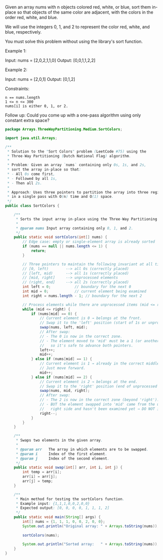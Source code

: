 Given an array nums with n objects colored red, white, or blue, sort them in-place so that objects of the same color are adjacent, with the colors in the order red, white, and blue.

We will use the integers 0, 1, and 2 to represent the color red, white, and blue, respectively.

You must solve this problem without using the library's sort function.

Example 1:

Input: nums = [2,0,2,1,1,0]
Output: [0,0,1,1,2,2]

Example 2:

Input: nums = [2,0,1]
Output: [0,1,2]

 

Constraints:

    n == nums.length
    1 <= n <= 300
    nums[i] is either 0, 1, or 2.

 

Follow up: Could you come up with a one-pass algorithm using only constant extra space?

```java
package Arrays.ThreeWayPartitioning.Medium.SortColors;

import java.util.Arrays;

/**
 * Solution to the "Sort Colors" problem (LeetCode #75) using the
 * Three-Way Partitioning (Dutch National Flag) algorithm.
 *
 * Problem: Given an array `nums` containing only 0s, 1s, and 2s,
 * sort the array in-place so that:
 * - All 0s come first,
 * - Followed by all 1s,
 * - Then all 2s.
 *
 * Approach: Uses three pointers to partition the array into three regions
 * in a single pass with O(n) time and O(1) space.
 */
public class SortColors {

    /**
     * Sorts the input array in-place using the Three-Way Partitioning technique.
     *
     * @param nums Input array containing only 0, 1, and 2.
     */
    public static void sortColors(int[] nums) {
        // Edge case: empty or single-element array is already sorted
        if (nums == null || nums.length <= 1) {
            return;
        }

        // Three pointers to maintain the following invariant at all times:
        // [0, left)        --> all 0s (correctly placed)
        // [left, mid)      --> all 1s (correctly placed)
        // [mid, right]     --> unprocessed elements
        // (right, end]     --> all 2s (correctly placed)
        int left = 0;           // boundary for the next 0
        int mid = 0;            // current element being examined
        int right = nums.length - 1; // boundary for the next 2

        // Process elements while there are unprocessed items (mid <= right)
        while (mid <= right) {
            if (nums[mid] == 0) {
                // Current element is 0 → belongs at the front.
                // Swap it to the 'left' position (start of 1s or unprocessed zone).
                swap(nums, left, mid);
                // After swap:
                // - The 0 is now in the correct zone.
                // - The element moved to 'mid' must be a 1 (or another 0),
                //   so it's safe to advance both pointers.
                left++;
                mid++;
            } else if (nums[mid] == 1) {
                // Current element is 1 → already in the correct middle zone.
                // Just move forward.
                mid++;
            } else if (nums[mid] == 2) {
                // Current element is 2 → belongs at the end.
                // Swap it to the 'right' position (end of unprocessed zone).
                swap(nums, mid, right);
                // After swap:
                // - The 2 is now in the correct zone (beyond 'right').
                // - BUT the element swapped into 'mid' came from the unprocessed
                //   right side and hasn't been examined yet → DO NOT increment 'mid'.
                right--;
            }
        }
    }

    /**
     * Swaps two elements in the given array.
     *
     * @param arr   The array in which elements are to be swapped.
     * @param i     Index of the first element.
     * @param j     Index of the second element.
     */
    public static void swap(int[] arr, int i, int j) {
        int temp = arr[i];
        arr[i] = arr[j];
        arr[j] = temp;
    }

    /**
     * Main method for testing the sortColors function.
     * Example input: {1,1,1,0,0,2,0,0}
     * Expected output: [0, 0, 0, 0, 1, 1, 1, 2]
     */
    public static void main(String[] args) {
        int[] nums = {1, 1, 1, 0, 0, 2, 0, 0};
        System.out.println("Original array: " + Arrays.toString(nums));
        
        sortColors(nums);
        
        System.out.println("Sorted array:   " + Arrays.toString(nums));
    }
}
```